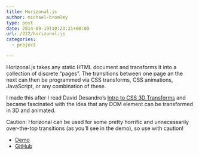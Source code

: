```yaml
---
title: Horizonal.js
author: michael-bromley
type: post
date: 2014-09-19T10:23:21+00:00
url: /222/horizonal-js
categories:
  - project

---
```

Horizonal.js takes any static HTML document and transforms it into a collection of discrete &#8220;pages&#8221;. The transitions between one page an the next can then be programmed via CSS transforms, CSS animations, JavaScript, or any combination of these.

I made this after I read David Desandro&#8217;s <a href="http://desandro.github.io/3dtransforms/" target="_blank">Intro to CSS 3D Transforms</a> and became fascinated with the idea that any DOM element can be transformed in 3D and animated.

Caution: Horizonal can be used for some pretty horrific and unnecessarily over-the-top transitions (as you&#8217;ll see in the demo), so use with caution!

<ul class="project-links">
  <li>
    <a class="pure-button" href="http://www.michaelbromley.co.uk/horizonal/demo/" target="_blank">Demo</a>
  </li>
  <li>
    <a class="pure-button" href="https://github.com/michaelbromley/horizonal" target="_blank">GitHub</a>
  </li>
</ul>